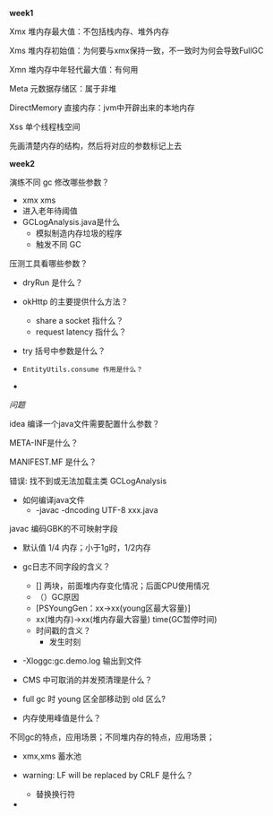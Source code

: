 **week1**

Xmx 堆内存最大值：不包括栈内存、堆外内存

Xms 堆内存初始值：为何要与xmx保持一致，不一致时为何会导致FullGC

Xmn 堆内存中年轻代最大值：有何用

Meta 元数据存储区：属于非堆

DirectMemory 直接内存：jvm中开辟出来的本地内存

Xss  单个线程栈空间



先画清楚内存的结构，然后将对应的参数标记上去



**week2**

演练不同 gc 修改哪些参数？

- xmx xms 
- 进入老年待阈值
- GCLogAnalysis.java是什么
  - 模拟制造内存垃圾的程序
  - 触发不同 GC

压测工具看哪些参数？

- dryRun 是什么？



- okHttp 的主要提供什么方法？

  - share a socket 指什么？
  - request latency 指什么？

- try 括号中参数是什么？

- ```
  EntityUtils.consume 作用是什么？
  ```

- 



*问题*

idea 编译一个java文件需要配置什么参数？

META-INF是什么？

MANIFEST.MF 是什么？

错误: 找不到或无法加载主类 GCLogAnalysis

- 如何编译java文件
  - -javac -dncoding UTF-8 xxx.java

javac 编码GBK的不可映射字段

- 默认值 1/4 内存；小于1g时，1/2内存

- gc日志不同字段的含义？
  - [] 两块，前面堆内存变化情况；后面CPU使用情况
  - （）GC原因
  - [PSYoungGen：xx->xx(young区最大容量)] 
  - xx(堆内存)->xx(堆内存最大容量) time(GC暂停时间)
  - 时间戳的含义？
    - 发生时刻
- -Xloggc:gc.demo.log 输出到文件
- CMS 中可取消的并发预清理是什么？
- full gc 时 young 区全部移动到 old 区么?
- 内存使用峰值是什么？

不同gc的特点，应用场景；不同堆内存的特点，应用场景；

- xmx,xms 蓄水池



- warning: LF will be replaced by CRLF 是什么？
  - 替换换行符
- 
